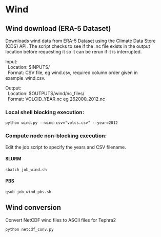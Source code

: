 # Wind

## Wind download (ERA-5 Dataset)

Downloads wind data from ERA-5 Dataset using the Climate Data Store (CDS) API.
The script checks to see if the .nc file exists in the output location before requesting it so it can be rerun if it is interrupted.

Input:  
&nbsp;&nbsp;Location: $INPUTS/  
&nbsp;&nbsp;Format: CSV file, eg wind.csv, required column order given in example_wind.csv.  

Output:  
&nbsp;&nbsp;Location: $OUTPUTS/wind/nc_files/  
&nbsp;&nbsp;Format: VOLCID_YEAR.nc eg 262000_2012.nc  

### Local shell blocking execution:

```
python wind.py --wind-csv="volcs.csv" --year=2012
```

### Compute node non-blocking execution:
Edit the job script to specify the years and CSV filename.

#### SLURM
```
sbatch job_wind.sh
```

#### PBS

```
qsub job_wind_pbs.sh
```

## Wind conversion
Convert NetCDF wind files to ASCII files for Tephra2

```
python netcdf_conv.py
```
